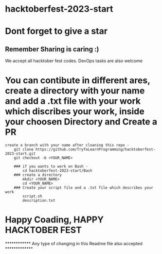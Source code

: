 # hacktoberfest-2023-start
# Dont forget to give a star
## Remember Sharing is caring :)
We accept all hacktober fest codes. DevOps tasks are also welcome


# You can contibute in different ares, create a directory with your name and add a .txt file with your work which discribes your work, inside your choosen Directory and Create a PR

    create a branch with your name after cloaning this repo - 
        git clone https://github.com/TryToLearnProgramming/hacktoberfest-2023-start.git
        git checkout -b <YOUR_NAME>

        ### if you wants to work on Bash -
            cd hacktoberfest-2023-start/Bash
        ### create a directory 
            mkdir <YOUR_NAME>
            cd <YOUR_NAME>
        ### Create your script file and a .txt file which describes your work
            script.sh
            description.txt

# Happy Coading, HAPPY HACKTOBER FEST

************ Any type of changing in this Readme file also accepted *************